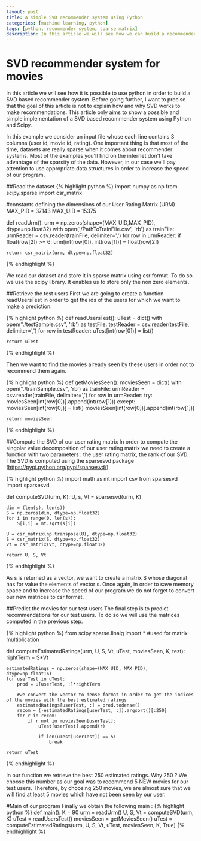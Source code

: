 ```yaml
---
layout: post
title: A simple SVD recommender system using Python
categories: [machine learning, python]
tags: [python, recommender system, sparse matrix]
description: In this article we will see how we can build a recommender system for movies using Python and exploiting the sparsity of the data.
---
```


<h1>SVD recommender system for movies</h1>
In this article we will see how it is possible to use python in order to build a SVD based recommender system. Before going further, I want to precise that the goal of this article is not to explain how and why SVD works to make recommendations. This article only aims to show a possible and simple implementation of a SVD based recommender system using Python and Scipy.

In this example we consider an input file whose each line contains 3 columns (user id, movie id, rating). One important thing is that most of the time, datasets are really sparse when it comes about recommender systems. Most of the examples you'll find on the internet don't take advantage of the sparsity of the data. However, in our case we'll pay attention to use appropriate data structures in order to increase the speed of our program.

##Read the dataset
{% highlight python %}
import numpy as np
from scipy.sparse import csr_matrix

#constants defining the dimensions of our User Rating Matrix (URM)
MAX_PID = 37143
MAX_UID = 15375

def readUrm():
	urm = np.zeros(shape=(MAX_UID,MAX_PID), dtype=np.float32)
	with open('/PathToTrainFile.csv', 'rb') as trainFile:
		urmReader = csv.reader(trainFile, delimiter=',')
		for row in urmReader:
			if float(row[2]) >= 6:
				urm[int(row[0]), int(row[1])] = float(row[2])

	return csr_matrix(urm, dtype=np.float32)

{% endhighlight %}

We read our dataset and store it in sparse matrix using csr format. To do so we use the scipy library. It enables us to store only the non zero elements.

##Retrieve the test users
First we are going to create a function readUsersTest in order to get the ids of the users for which we want to make a prediction.

{% highlight python %}
def readUsersTest():
	uTest = dict()
	with open("./testSample.csv", 'rb') as testFile:
		testReader = csv.reader(testFile, delimiter=',')
		for row in testReader:
			uTest[int(row[0])] = list()

	return uTest
{% endhighlight %}

Then we want to find the movies already seen by these users in order not to recommend them again.

{% highlight python %}
def getMoviesSeen():
	moviesSeen = dict()
	with open("./trainSample.csv", 'rb') as trainFile:
		urmReader = csv.reader(trainFile, delimiter=',')
		for row in urmReader:
			try:
				moviesSeen[int(row[0])].append(int(row[1]))
			except:
				moviesSeen[int(row[0])] = list()
				moviesSeen[int(row[0])].append(int(row[1]))

	return moviesSeen
{% endhighlight %}

##Compute the SVD of our user rating matrix
In order to compute the singolar value decomposition of our user rating matrix we need to create a function with two parameters : the user rating matrix, the rank of our SVD. The SVD is computed using the sparsesvd package (https://pypi.python.org/pypi/sparsesvd/)

{% highlight python %}
import math as mt
import csv
from sparsesvd import sparsesvd

def computeSVD(urm, K):
	U, s, Vt = sparsesvd(urm, K)

	dim = (len(s), len(s))
	S = np.zeros(dim, dtype=np.float32)
	for i in range(0, len(s)):
		S[i,i] = mt.sqrt(s[i])

	U = csr_matrix(np.transpose(U), dtype=np.float32)
	S = csr_matrix(S, dtype=np.float32)
	Vt = csr_matrix(Vt, dtype=np.float32)

	return U, S, Vt	
{% endhighlight %}

As s is returned as a vector, we want to create a matrix S whose diagonal has for value the elements of vector s. Once again, in order to save memory space and to increase the speed of our program we do not forget to convert our new matrices to csr format.

##Predict the movies for our test users
The final step is to predict recommendations for our test users. To do so we will use the matrices computed in the previous step.

{% highlight python %}
from scipy.sparse.linalg import * #used for matrix multiplication

def computeEstimatedRatings(urm, U, S, Vt, uTest, moviesSeen, K, test):
	rightTerm = S*Vt 

	estimatedRatings = np.zeros(shape=(MAX_UID, MAX_PID), dtype=np.float16)
	for userTest in uTest:
		prod = U[userTest, :]*rightTerm

		#we convert the vector to dense format in order to get the indices of the movies with the best estimated ratings 
		estimatedRatings[userTest, :] = prod.todense()
		recom = (-estimatedRatings[userTest, :]).argsort()[:250]
		for r in recom:
			if r not in moviesSeen[userTest]:
				uTest[userTest].append(r)

				if len(uTest[userTest]) == 5:
					break

	return uTest
{% endhighlight %}

In our function we retrieve the best 250 estimated ratings. Why 250 ? We choose this number as our goal was to recommend 5 NEW movies for our test users. Therefore, by choosing 250 movies, we are almost sure that we will find at least 5 movies which have not been seen by our user.

#Main of our program
Finally we obtain the following main : 
{% highlight python %}
def main():
	K = 90
	urm = readUrm()
	U, S, Vt = computeSVD(urm, K)
	uTest = readUsersTest()
	moviesSeen = getMoviesSeen()
	uTest = computeEstimatedRatings(urm, U, S, Vt, uTest, moviesSeen, K, True)
{% endhighlight %}